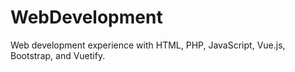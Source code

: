 # WebDevelopment
Web development experience with HTML, PHP, JavaScript, Vue.js, Bootstrap, and Vuetify.
